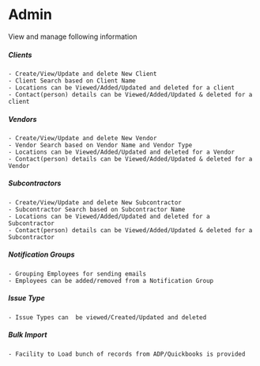 Admin
=========
View and manage following information

##### Clients
    - Create/View/Update and delete New Client
    - Client Search based on Client Name
    - Locations can be Viewed/Added/Updated and deleted for a client
    - Contact(person) details can be Viewed/Added/Updated & deleted for a client
    
##### Vendors
    - Create/View/Update and delete New Vendor
    - Vendor Search based on Vendor Name and Vendor Type
    - Locations can be Viewed/Added/Updated and deleted for a Vendor
    - Contact(person) details can be Viewed/Added/Updated & deleted for a Vendor
    
##### Subcontractors
    - Create/View/Update and delete New Subcontractor
    - Subcontractor Search based on Subcontractor Name
    - Locations can be Viewed/Added/Updated and deleted for a Subcontractor
    - Contact(person) details can be Viewed/Added/Updated & deleted for a Subcontractor

##### Notification Groups
    - Grouping Employees for sending emails
    - Employees can be added/removed from a Notification Group

##### Issue Type
    - Issue Types can  be viewed/Created/Updated and deleted
 
 ##### Bulk Import
    - Facility to Load bunch of records from ADP/Quickbooks is provided